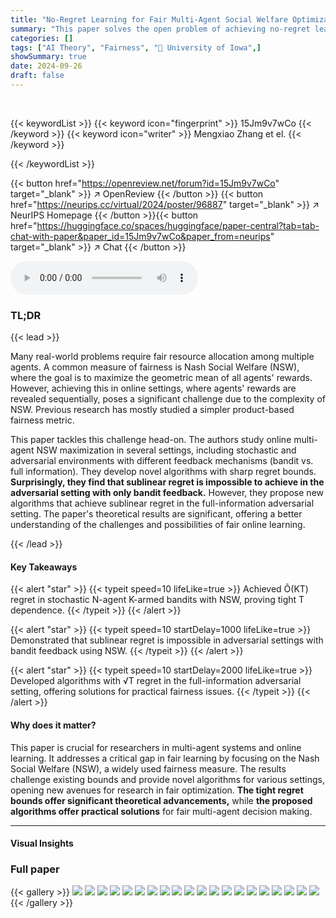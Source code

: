 ```yaml
---
title: "No-Regret Learning for Fair Multi-Agent Social Welfare Optimization"
summary: "This paper solves the open problem of achieving no-regret learning in online multi-agent Nash social welfare maximization."
categories: []
tags: ["AI Theory", "Fairness", "🏢 University of Iowa",]
showSummary: true
date: 2024-09-26
draft: false
---
```


<br>

{{< keywordList >}}
{{< keyword icon="fingerprint" >}} 15Jm9v7wCo {{< /keyword >}}
{{< keyword icon="writer" >}} Mengxiao Zhang et el. {{< /keyword >}}
 
{{< /keywordList >}}

{{< button href="https://openreview.net/forum?id=15Jm9v7wCo" target="_blank" >}}
↗ OpenReview
{{< /button >}}
{{< button href="https://neurips.cc/virtual/2024/poster/96887" target="_blank" >}}
↗ NeurIPS Homepage
{{< /button >}}{{< button href="https://huggingface.co/spaces/huggingface/paper-central?tab=tab-chat-with-paper&paper_id=15Jm9v7wCo&paper_from=neurips" target="_blank" >}}
↗ Chat
{{< /button >}}



<audio controls>
    <source src="https://ai-paper-reviewer.com/15Jm9v7wCo/podcast.wav" type="audio/wav">
    Your browser does not support the audio element.
</audio>


### TL;DR


{{< lead >}}

Many real-world problems require fair resource allocation among multiple agents.  A common measure of fairness is Nash Social Welfare (NSW), where the goal is to maximize the geometric mean of all agents' rewards.  However, achieving this in online settings, where agents' rewards are revealed sequentially, poses a significant challenge due to the complexity of NSW.  Previous research has mostly studied a simpler product-based fairness metric. 

This paper tackles this challenge head-on.  The authors study online multi-agent NSW maximization in several settings, including stochastic and adversarial environments with different feedback mechanisms (bandit vs. full information). They develop novel algorithms with sharp regret bounds.  **Surprisingly, they find that sublinear regret is impossible to achieve in the adversarial setting with only bandit feedback.**  However, they propose new algorithms that achieve sublinear regret in the full-information adversarial setting. The paper's theoretical results are significant, offering a better understanding of the challenges and possibilities of fair online learning.

{{< /lead >}}


#### Key Takeaways

{{< alert "star" >}}
{{< typeit speed=10 lifeLike=true >}} Achieved Õ(KT) regret in stochastic N-agent K-armed bandits with NSW, proving tight T dependence. {{< /typeit >}}
{{< /alert >}}

{{< alert "star" >}}
{{< typeit speed=10 startDelay=1000 lifeLike=true >}} Demonstrated that sublinear regret is impossible in adversarial settings with bandit feedback using NSW. {{< /typeit >}}
{{< /alert >}}

{{< alert "star" >}}
{{< typeit speed=10 startDelay=2000 lifeLike=true >}} Developed algorithms with √T regret in the full-information adversarial setting, offering solutions for practical fairness issues. {{< /typeit >}}
{{< /alert >}}

#### Why does it matter?
This paper is crucial for researchers in multi-agent systems and online learning. It addresses a critical gap in fair learning by focusing on the Nash Social Welfare (NSW), a widely used fairness measure. The results challenge existing bounds and provide novel algorithms for various settings, opening new avenues for research in fair optimization.  **The tight regret bounds offer significant theoretical advancements,** while **the proposed algorithms offer practical solutions** for fair multi-agent decision making.

------
#### Visual Insights







### Full paper

{{< gallery >}}
<img src="https://ai-paper-reviewer.com/15Jm9v7wCo/1.png" class="grid-w50 md:grid-w33 xl:grid-w25" />
<img src="https://ai-paper-reviewer.com/15Jm9v7wCo/2.png" class="grid-w50 md:grid-w33 xl:grid-w25" />
<img src="https://ai-paper-reviewer.com/15Jm9v7wCo/3.png" class="grid-w50 md:grid-w33 xl:grid-w25" />
<img src="https://ai-paper-reviewer.com/15Jm9v7wCo/4.png" class="grid-w50 md:grid-w33 xl:grid-w25" />
<img src="https://ai-paper-reviewer.com/15Jm9v7wCo/5.png" class="grid-w50 md:grid-w33 xl:grid-w25" />
<img src="https://ai-paper-reviewer.com/15Jm9v7wCo/6.png" class="grid-w50 md:grid-w33 xl:grid-w25" />
<img src="https://ai-paper-reviewer.com/15Jm9v7wCo/7.png" class="grid-w50 md:grid-w33 xl:grid-w25" />
<img src="https://ai-paper-reviewer.com/15Jm9v7wCo/8.png" class="grid-w50 md:grid-w33 xl:grid-w25" />
<img src="https://ai-paper-reviewer.com/15Jm9v7wCo/9.png" class="grid-w50 md:grid-w33 xl:grid-w25" />
<img src="https://ai-paper-reviewer.com/15Jm9v7wCo/10.png" class="grid-w50 md:grid-w33 xl:grid-w25" />
<img src="https://ai-paper-reviewer.com/15Jm9v7wCo/11.png" class="grid-w50 md:grid-w33 xl:grid-w25" />
<img src="https://ai-paper-reviewer.com/15Jm9v7wCo/12.png" class="grid-w50 md:grid-w33 xl:grid-w25" />
<img src="https://ai-paper-reviewer.com/15Jm9v7wCo/13.png" class="grid-w50 md:grid-w33 xl:grid-w25" />
<img src="https://ai-paper-reviewer.com/15Jm9v7wCo/14.png" class="grid-w50 md:grid-w33 xl:grid-w25" />
<img src="https://ai-paper-reviewer.com/15Jm9v7wCo/15.png" class="grid-w50 md:grid-w33 xl:grid-w25" />
<img src="https://ai-paper-reviewer.com/15Jm9v7wCo/16.png" class="grid-w50 md:grid-w33 xl:grid-w25" />
<img src="https://ai-paper-reviewer.com/15Jm9v7wCo/17.png" class="grid-w50 md:grid-w33 xl:grid-w25" />
<img src="https://ai-paper-reviewer.com/15Jm9v7wCo/18.png" class="grid-w50 md:grid-w33 xl:grid-w25" />
<img src="https://ai-paper-reviewer.com/15Jm9v7wCo/19.png" class="grid-w50 md:grid-w33 xl:grid-w25" />
<img src="https://ai-paper-reviewer.com/15Jm9v7wCo/20.png" class="grid-w50 md:grid-w33 xl:grid-w25" />
{{< /gallery >}}
